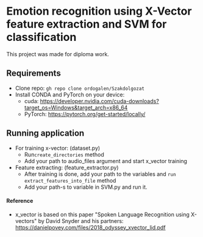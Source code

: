 
# Emotion recognition using X-Vector feature extraction and SVM for classification 
This project was made for diploma work.

## Requirements
- Clone repo: `gh repo clone ordogalen/Szakdolgozat`
- Install CONDA and PyTorch on your device: 
	- cuda: https://developer.nvidia.com/cuda-downloads?target_os=Windows&target_arch=x86_64
	- PyTorch: https://pytorch.org/get-started/locally/
	
## Running application
- For training x-vector: (dataset.py)
	- Run`create_directories` method
	- Add your path to audio_files argument and start x_vector training
- Feature extracting: (feature_extractor.py)
	- After training is done, add your path to the variables and `run extract_features_into_file` method
	- Add your path-s to variable in SVM.py and run it.

#### Reference
-  x_vector is based on this paper "Spoken Language Recognition using X-vectors" by David Snyder and his partners: https://danielpovey.com/files/2018_odyssey_xvector_lid.pdf
